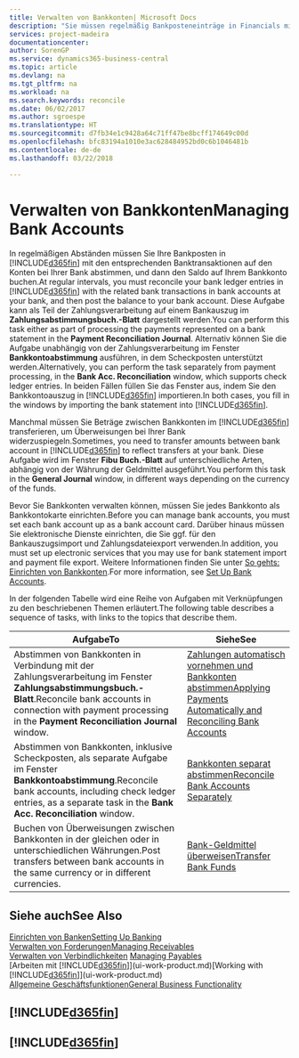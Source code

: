 ```yaml
---
title: Verwalten von Bankkonten| Microsoft Docs
description: "Sie müssen regelmäßig Bankposteneinträge in Financials mit den verknüpften Banktransaktionen in Ihren Bankkonten abstimmen."
services: project-madeira
documentationcenter: 
author: SorenGP
ms.service: dynamics365-business-central
ms.topic: article
ms.devlang: na
ms.tgt_pltfrm: na
ms.workload: na
ms.search.keywords: reconcile
ms.date: 06/02/2017
ms.author: sgroespe
ms.translationtype: HT
ms.sourcegitcommit: d7fb34e1c9428a64c71ff47be8bcff174649c00d
ms.openlocfilehash: bfc83194a1010e3ac628484952bd0c6b1046481b
ms.contentlocale: de-de
ms.lasthandoff: 03/22/2018

---
```

# <a name="managing-bank-accounts"></a><span data-ttu-id="edd3a-103">Verwalten von Bankkonten</span><span class="sxs-lookup"><span data-stu-id="edd3a-103">Managing Bank Accounts</span></span>
<span data-ttu-id="edd3a-104">In regelmäßigen Abständen müssen Sie Ihre Bankposten in [!INCLUDE[d365fin](includes/d365fin_md.md)] mit den entsprechenden Banktransaktionen auf den Konten bei Ihrer Bank abstimmen, und dann den Saldo auf Ihrem Bankkonto buchen.</span><span class="sxs-lookup"><span data-stu-id="edd3a-104">At regular intervals, you must reconcile your bank ledger entries in [!INCLUDE[d365fin](includes/d365fin_md.md)] with the related bank transactions in bank accounts at your bank, and then post the balance to your bank account.</span></span> <span data-ttu-id="edd3a-105">Diese Aufgabe kann als Teil der Zahlungsverarbeitung auf einem Bankauszug im **Zahlungsabstimmungsbuch.-Blatt** dargestellt werden.</span><span class="sxs-lookup"><span data-stu-id="edd3a-105">You can perform this task either as part of processing the payments represented on a bank statement in the **Payment Reconciliation Journal**.</span></span> <span data-ttu-id="edd3a-106">Alternativ können Sie die Aufgabe unabhängig von der Zahlungsverarbeitung im Fenster **Bankkontoabstimmung** ausführen, in dem Scheckposten unterstützt werden.</span><span class="sxs-lookup"><span data-stu-id="edd3a-106">Alternatively, you can perform the task separately from payment processing, in the **Bank Acc. Reconciliation** window, which supports check ledger entries.</span></span> <span data-ttu-id="edd3a-107">In beiden Fällen füllen Sie das Fenster aus, indem Sie den Bankkontoauszug in [!INCLUDE[d365fin](includes/d365fin_md.md)] importieren.</span><span class="sxs-lookup"><span data-stu-id="edd3a-107">In both cases, you fill in the windows by importing the bank statement into [!INCLUDE[d365fin](includes/d365fin_md.md)].</span></span>

<span data-ttu-id="edd3a-108">Manchmal müssen Sie Beträge zwischen Bankkonten im [!INCLUDE[d365fin](includes/d365fin_md.md)] transferieren, um Überweisungen bei Ihrer Bank widerzuspiegeln.</span><span class="sxs-lookup"><span data-stu-id="edd3a-108">Sometimes, you need to transfer amounts between bank account in [!INCLUDE[d365fin](includes/d365fin_md.md)] to reflect transfers at your bank.</span></span> <span data-ttu-id="edd3a-109">Diese Aufgabe wird im Fenster **Fibu Buch.-Blatt** auf unterschiedliche Arten, abhängig von der Währung der Geldmittel ausgeführt.</span><span class="sxs-lookup"><span data-stu-id="edd3a-109">You perform this task in the **General Journal** window, in different ways depending on the currency of the funds.</span></span>

<span data-ttu-id="edd3a-110">Bevor Sie Bankkonten verwalten können, müssen Sie jedes Bankkonto als Bankkontokarte einrichten.</span><span class="sxs-lookup"><span data-stu-id="edd3a-110">Before you can manage bank accounts, you must set each bank account up as a bank account card.</span></span> <span data-ttu-id="edd3a-111">Darüber hinaus müssen Sie elektronische Dienste einrichten, die Sie ggf. für den Bankauszugsimport und Zahlungsdateiexport verwenden.</span><span class="sxs-lookup"><span data-stu-id="edd3a-111">In addition, you must set up electronic services that you may use for bank statement import and payment file export.</span></span> <span data-ttu-id="edd3a-112">Weitere Informationen finden Sie unter [So gehts: Einrichten von Bankkonten](bank-setup-banking.md).</span><span class="sxs-lookup"><span data-stu-id="edd3a-112">For more information, see [Set Up Bank Accounts](bank-setup-banking.md).</span></span>

<span data-ttu-id="edd3a-113">In der folgenden Tabelle wird eine Reihe von Aufgaben mit Verknüpfungen zu den beschriebenen Themen erläutert.</span><span class="sxs-lookup"><span data-stu-id="edd3a-113">The following table describes a sequence of tasks, with links to the topics that describe them.</span></span>

| <span data-ttu-id="edd3a-114">Aufgabe</span><span class="sxs-lookup"><span data-stu-id="edd3a-114">To</span></span> | <span data-ttu-id="edd3a-115">Siehe</span><span class="sxs-lookup"><span data-stu-id="edd3a-115">See</span></span> |
| --- | --- |
| <span data-ttu-id="edd3a-116">Abstimmen von Bankkonten in Verbindung mit der Zahlungsverarbeitung im Fenster **Zahlungsabstimmungsbuch.-Blatt**.</span><span class="sxs-lookup"><span data-stu-id="edd3a-116">Reconcile bank accounts in connection with payment processing in the **Payment Reconciliation Journal** window.</span></span> |[<span data-ttu-id="edd3a-117">Zahlungen automatisch vornehmen und Bankkonten abstimmen</span><span class="sxs-lookup"><span data-stu-id="edd3a-117">Applying Payments Automatically and Reconciling Bank Accounts</span></span>](receivables-apply-payments-auto-reconcile-bank-accounts.md) |
| <span data-ttu-id="edd3a-118">Abstimmen von Bankkonten, inklusive Scheckposten, als separate Aufgabe im Fenster **Bankkontoabstimmung**.</span><span class="sxs-lookup"><span data-stu-id="edd3a-118">Reconcile bank accounts, including check ledger entries, as a separate task in the **Bank Acc. Reconciliation** window.</span></span> |[<span data-ttu-id="edd3a-119">Bankkonten separat abstimmen</span><span class="sxs-lookup"><span data-stu-id="edd3a-119">Reconcile Bank Accounts Separately</span></span>](bank-how-reconcile-bank-accounts-separately.md) |
| <span data-ttu-id="edd3a-120">Buchen von Überweisungen zwischen Bankkonten in der gleichen oder in unterschiedlichen Währungen.</span><span class="sxs-lookup"><span data-stu-id="edd3a-120">Post transfers between bank accounts in the same currency or in different currencies.</span></span> |[<span data-ttu-id="edd3a-121">Bank-Geldmittel überweisen</span><span class="sxs-lookup"><span data-stu-id="edd3a-121">Transfer Bank Funds</span></span>](bank-how-transfer-bank-funds.md) |

## <a name="see-also"></a><span data-ttu-id="edd3a-122">Siehe auch</span><span class="sxs-lookup"><span data-stu-id="edd3a-122">See Also</span></span>
[<span data-ttu-id="edd3a-123">Einrichten von Banken</span><span class="sxs-lookup"><span data-stu-id="edd3a-123">Setting Up Banking</span></span>](bank-setup-banking.md)  
[<span data-ttu-id="edd3a-124">Verwalten von Forderungen</span><span class="sxs-lookup"><span data-stu-id="edd3a-124">Managing Receivables</span></span>](receivables-manage-receivables.md)  
<span data-ttu-id="edd3a-125">[Verwalten von Verbindlichkeiten](payables-manage-payables.md)  </span><span class="sxs-lookup"><span data-stu-id="edd3a-125">[Managing Payables](payables-manage-payables.md)  </span></span>  
<span data-ttu-id="edd3a-126">[Arbeiten mit [!INCLUDE[d365fin](includes/d365fin_md.md)]](ui-work-product.md)</span><span class="sxs-lookup"><span data-stu-id="edd3a-126">[Working with [!INCLUDE[d365fin](includes/d365fin_md.md)]](ui-work-product.md)</span></span>  
[<span data-ttu-id="edd3a-127">Allgemeine Geschäftsfunktionen</span><span class="sxs-lookup"><span data-stu-id="edd3a-127">General Business Functionality</span></span>](ui-across-business-areas.md)  

## [!INCLUDE[d365fin](includes/free_trial_md.md)]  
## [!INCLUDE[d365fin](includes/training_link_md.md)]

